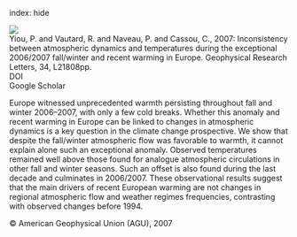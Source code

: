 index: hide

<div class="Citation">
    <div class="Citation-thumb CitationThumb-linked"  data-href="https://doi.org/10.1029/2007gl031981">
      <img src="https://static.claimspace.cloud/climate-study-static/refs/thumbs/10/Yiou_et_al_2007-thumb.png" />
    </div>

  <div class="Citation-body">
    <div class="Citation-text">Yiou, P.  and Vautard, R.  and Naveau, P.  and Cassou, C., 2007: Inconsistency between atmospheric dynamics and temperatures during the exceptional 2006/2007 fall/winter and recent warming in Europe. <span class="Article-journal">Geophysical  Research Letters, </span><span class="Article-volume">34, </span>L21808pp.</div>
    <div class="Citation-links">
      <div class="CitationLink" data-href="https://doi.org/10.1029/2007gl031981">
        <div class="CitationLink-icon CitationLink-Doi"></div>
        <div class="CitationLink-text">DOI</div>
      </div>
      <div class="CitationLink" data-href="https://scholar.google.com/scholar?q=10.1029/2007gl031981">
        <div class="CitationLink-icon CitationLink-Scholar"></div>
        <div class="CitationLink-text">Google Scholar</div>
      </div>
    </div>
  </div>
</div>

Europe witnessed unprecedented warmth persisting throughout fall and winter 2006–2007, with only a few cold breaks. Whether this anomaly and recent warming in Europe can be linked to changes in atmospheric dynamics is a key question in the climate change prospective. We show that despite the fall/winter atmospheric flow was favorable to warmth, it cannot explain alone such an exceptional anomaly. Observed temperatures remained well above those found for analogue atmospheric circulations in other fall and winter seasons. Such an offset is also found during the last decade and culminates in 2006/2007. These observational results suggest that the main drivers of recent European warming are not changes in regional atmospheric flow and weather regimes frequencies, contrasting with observed changes before 1994.

<div class="Citation-copy">
&copy; American Geophysical Union (AGU), 2007
</div>